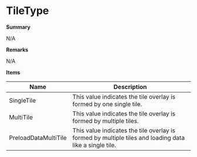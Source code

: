 # TileType

**Summary**

N/A

**Remarks**

N/A

**Items**

|Name|Description|
|---|---|
|SingleTile|This value indicates the tile overlay is formed by one single tile.|
|MultiTile|This value indicates the tile overlay is formed by multiple tiles.|
|PreloadDataMultiTile|This value indicates the tile overlay is formed by multiple tiles and loading data like a single tile.|

